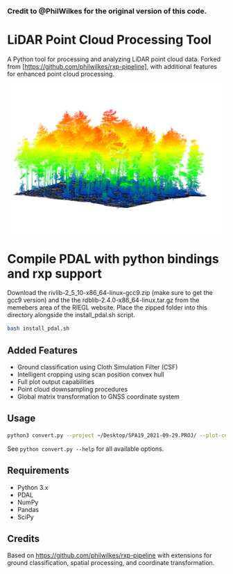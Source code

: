 ### Credit to @PhilWilkes for the original version of this code.

# LiDAR Point Cloud Processing Tool

A Python tool for processing and analyzing LiDAR point cloud data. Forked from [https://github.com/philwilkes/rxp-pipeline], with additional features for enhanced point cloud processing.

![Height normalised TLS point cloud with ground points in black](images/plot.png)


# Compile PDAL with python bindings and rxp support 
Download the rivlib-2_5_10-x86_64-linux-gcc9.zip (make sure to get the gcc9 version) and the the rdblib-2.4.0-x86_64-linux.tar.gz from the memebers area of the RIEGL website.
Place the zipped folder into this directory alongside the install_pdal.sh script. 

```bash
bash install_pdal.sh
```

## Added Features

- Ground classification using Cloth Simulation Filter (CSF)
- Intelligent cropping using scan position convex hull
- Full plot output capabilities
- Point cloud downsampling procedures
- Global matrix transformation to GNSS coordinate system

## Usage

```bash
python3 convert.py --project ~/Desktop/SPA19_2021-09-29.PROJ/ --plot-code SPA19 --deviation 15 --reflectance -20 0  --tile 2.5 --res 0.01 --buffer 2.5 --plot --classify-ground --verbose
```

See `python convert.py --help` for all available options.

## Requirements

- Python 3.x
- PDAL
- NumPy
- Pandas
- SciPy

## Credits

Based on https://github.com/philwilkes/rxp-pipeline with extensions for ground classification, spatial processing, and coordinate transformation.

